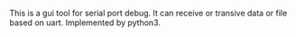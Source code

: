 This is a gui tool for serial port debug. It can receive or transive data or file based on uart. Implemented by python3.
